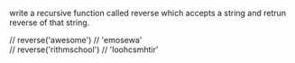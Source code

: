write a recursive function called reverse which accepts a string and retrun reverse of that string.</br>

// reverse('awesome') // 'emosewa'</br>
// reverse('rithmschool') // 'loohcsmhtir'</br>
